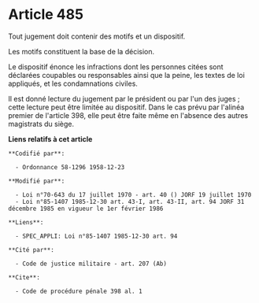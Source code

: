 # Article 485

Tout jugement doit contenir des motifs et un dispositif.

Les motifs constituent la base de la décision.

Le dispositif énonce les infractions dont les personnes citées sont déclarées coupables ou responsables ainsi que la peine,
les textes de loi appliqués, et les condamnations civiles.

Il est donné lecture du jugement par le président ou par l'un des juges ; cette lecture peut être limitée au dispositif. Dans
le cas prévu par l'alinéa premier de l'article 398, elle peut être faite même en l'absence des autres magistrats du siège.

**Liens relatifs à cet article**

	**Codifié par**:

	  - Ordonnance 58-1296 1958-12-23

	**Modifié par**:

	  - Loi n°70-643 du 17 juillet 1970 - art. 40 () JORF 19 juillet 1970
	  - Loi n°85-1407 1985-12-30 art. 43-I, art. 43-II, art. 94 JORF 31 décembre 1985 en vigueur le 1er février 1986

	**Liens**:

	  - SPEC_APPLI: Loi n°85-1407 1985-12-30 art. 94

	**Cité par**:

	  - Code de justice militaire - art. 207 (Ab)

	**Cite**:

	  - Code de procédure pénale 398 al. 1
